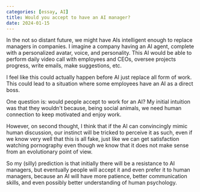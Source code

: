 ```yaml
---
categories: [essay, AI]
title: Would you accept to have an AI manager?
date: 2024-01-15
---
```


In the not so distant future, we might have AIs intelligent enough to replace
managers in companies.  I imagine a company having an AI agent, complete with
a personalized avatar, voice, and personality.  This AI would be able to
perform daily video call with employees and CEOs, oversee projects progress,
write emails, make suggestions, etc.

I feel like this could actually happen before AI just replace all form of work.
This could lead to a situation where some employees have an AI as a direct
boss.

One question is: would people accept to work for an AI?  My initial
intuition was that they wouldn't because, being social animals, we need
human connection to keep motivated and enjoy work.

However, on second thought, I think that if the AI can convincingly mimic human
discussion, our instinct will be tricked to perceive it as such, even if we
know very well that this is all fake, just like we can get satisfaction
watching pornography even though we know that it does not make sense from an
evolutionary point of view.

So my (silly) prediction is that initially there will be a resistance to AI
managers, but eventually people will accept it and even prefer it to human
managers, because an AI will have more patience, better communication skills,
and even possibly better understanding of human psychology.
